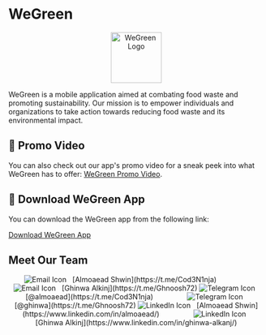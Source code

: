 # WeGreen

<div align="center">
  <img src="https://github.com/ghinw/WeGreenApp_V1/assets/116727137/f3da3bd3-5a96-4e10-82f5-9ece2233d601" alt="WeGreen Logo" width="100">
</div>

WeGreen is a mobile application aimed at combating food waste and promoting sustainability. Our mission is to empower individuals and organizations to take action towards reducing food waste and its environmental impact.

## 🎥 Promo Video

You can also check out our app's promo video for a sneak peek into what WeGreen has to offer: [WeGreen Promo Video](https://drive.google.com/file/d/1aLqLpz208v-ibT_SIi1sTG_81u5NCb3P/view?usp=drive_link).

## 📲 Download WeGreen App

You can download the WeGreen app from the following link:

[Download WeGreen App](https://www.mediafire.com/file/413dcgevyuwrk3n/WeGreen.apk/file)

## Meet Our Team

<div align="center">
  
  <img src="https://img.icons8.com/material-outlined/24/000000/email.png" alt="Email Icon">
  &nbsp; [Almoaead Shwin](https://t.me/Cod3N1nja)
  &nbsp;&nbsp;&nbsp;&nbsp;&nbsp;&nbsp;&nbsp;&nbsp;&nbsp;&nbsp;&nbsp;&nbsp;&nbsp;&nbsp;&nbsp;
  <img src="https://img.icons8.com/material-outlined/24/000000/email.png" alt="Email Icon">
  &nbsp; [Ghinwa Alkinj](https://t.me/Ghnoosh72)
  
  <img src="https://img.icons8.com/material-outlined/24/000000/telegram-app--v3.png" alt="Telegram Icon">
  &nbsp; [@almoaead](https://t.me/Cod3N1nja)
  &nbsp;&nbsp;&nbsp;&nbsp;&nbsp;&nbsp;&nbsp;&nbsp;&nbsp;&nbsp;&nbsp;&nbsp;&nbsp;&nbsp;&nbsp;
  <img src="https://img.icons8.com/material-outlined/24/000000/telegram-app--v3.png" alt="Telegram Icon">
  &nbsp; [@ghinwa](https://t.me/Ghnoosh72)
  
  <img src="https://img.icons8.com/material-outlined/24/000000/linkedin.png" alt="LinkedIn Icon">
  &nbsp; [Almoaead Shwin](https://www.linkedin.com/in/almoaead/)
  &nbsp;&nbsp;&nbsp;&nbsp;&nbsp;&nbsp;&nbsp;&nbsp;&nbsp;&nbsp;&nbsp;&nbsp;&nbsp;&nbsp;&nbsp;
  <img src="https://img.icons8.com/material-outlined/24/000000/linkedin.png" alt="LinkedIn Icon">
  &nbsp; [Ghinwa Alkinj](https://www.linkedin.com/in/ghinwa-alkanj/)
  
</div>
